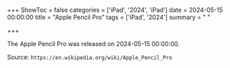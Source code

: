 +++
ShowToc = false
categories = ['iPad', '2024', 'iPad']
date = 2024-05-15 00:00:00
title = "Apple Pencil Pro"
tags = ['iPad', '2024']
summary = " "

+++

The Apple Pencil Pro was released on 2024-05-15 00:00:00.

Source: `https://en.wikipedia.org/wiki/Apple_Pencil_Pro`


